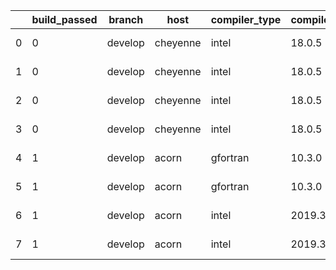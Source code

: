 |    |   build_passed | branch   | host     | compiler_type   | compiler_version   | mpi_type   | mpi_version   | o_g   | os    |   unit_pass | unit_fail   |   system_pass |   system_fail |   example_pass |   example_fail |   nuopc_pass |   nuopc_fail | hash                                                                                                                           | modified                   |
|----|----------------|----------|----------|-----------------|--------------------|------------|---------------|-------|-------|-------------|-------------|---------------|---------------|----------------|----------------|--------------|--------------|--------------------------------------------------------------------------------------------------------------------------------|----------------------------|
|  0 |              0 | develop  | cheyenne | intel           | 18.0.5             | intelmpi   | 2018.4.274    | O     | Linux |        9071 | 0           |            49 |             0 |             80 |              0 |           50 |            0 | [artifacts](https://github.com/esmf-org/esmf-test-artifacts/tree/cheyenne/develop/cheyenne/intel/18.0.5/O/intelmpi/2018.4.274) | 2022-02-01 10:31:28.172512 |
|  1 |              0 | develop  | cheyenne | intel           | 18.0.5             | mpiuni     | none          | O     | Linux |        7550 | 0           |             8 |             0 |             43 |              0 |            0 |           50 | [artifacts](https://github.com/esmf-org/esmf-test-artifacts/tree/cheyenne/develop/cheyenne/intel/18.0.5/O/mpiuni/none)         | 2022-02-01 10:31:28.172512 |
|  2 |              0 | develop  | cheyenne | intel           | 18.0.5             | mpiuni     | none          | g     | Linux |       12174 | 0           |             8 |             0 |             43 |              0 |            0 |           50 | [artifacts](https://github.com/esmf-org/esmf-test-artifacts/tree/cheyenne/develop/cheyenne/intel/18.0.5/g/mpiuni/none)         | 2022-02-01 10:31:28.172512 |
|  3 |              0 | develop  | cheyenne | intel           | 18.0.5             | openmpi    | 3.1.4         | O     | Linux |        9071 | 0           |            49 |             0 |             80 |              0 |           50 |            0 | [artifacts](https://github.com/esmf-org/esmf-test-artifacts/tree/cheyenne/develop/cheyenne/intel/18.0.5/O/openmpi/3.1.4)       | 2022-02-01 10:31:28.172512 |
|  4 |              1 | develop  | acorn    | gfortran        | 10.3.0             | mpich3     | 8.1.7         | O     | Linux |        9071 | 0           |            49 |             0 |             80 |              0 |           50 |            0 | [artifacts](https://github.com/esmf-org/esmf-test-artifacts/tree/acorn/develop/acorn/gfortran/10.3.0/O/mpich3/8.1.7)           | 2022-02-01 10:31:28.172512 |
|  5 |              1 | develop  | acorn    | gfortran        | 10.3.0             | mpich3     | 8.1.7         | g     | Linux |       13695 | 0           |            49 |             0 |             80 |              0 |           50 |            0 | [artifacts](https://github.com/esmf-org/esmf-test-artifacts/tree/acorn/develop/acorn/gfortran/10.3.0/g/mpich3/8.1.7)           | 2022-02-01 10:31:28.172512 |
|  6 |              1 | develop  | acorn    | intel           | 2019.3             | mpi        | 8.1.7         | O     | Linux |       11931 | queued28    |            49 |             0 |             80 |              0 |           50 |            0 | [artifacts](https://github.com/esmf-org/esmf-test-artifacts/tree/acorn/develop/acorn/intel/2019.3/O/mpi/8.1.7)                 | 2022-02-01 10:31:28.172512 |
|  7 |              1 | develop  | acorn    | intel           | 2019.3             | mpi        | 8.1.7         | g     | Linux |       11931 | queued28    |            49 |             0 |             80 |              0 |           50 |            0 | [artifacts](https://github.com/esmf-org/esmf-test-artifacts/tree/acorn/develop/acorn/intel/2019.3/g/mpi/8.1.7)                 | 2022-02-01 10:31:28.172512 |